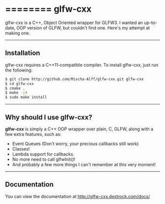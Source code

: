 ========
glfw-cxx
========

glfw-cxx is a C++, Object Oriented wrapper for GLFW3.
I wanted an up-to-date, OOP version of GLFW, but couldn't find one. Here's my attempt at making one.



----
Installation
----

glfw-cxx requires a C++11-compatible compiler.
To install glfw-cxx, just run the following:
```bash
$ git clone http://github.com/Mischa-Alff/glfw-cxx.git glfw-cxx
$ cd glfw-cxx
$ cmake .
$ make -j4
$ sudo make install
```


----
Why should I use __glfw-cxx__?
----

__glfw-cxx__ is simply a C++ OOP wrapper over plain, C, GLFW, along with a few extra features, such as:
- Event Queues (Don't worry, your precious callbacks still work)
- Classes!
- Lambda support for callbacks.
- No more need to call glfwInit()!
- And probably a few more things I can't remember at this very moment!

----
Documentation
----

You can view the documentation at http://glfw-cxx.destrock.com/docs/
